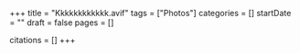 +++
title = "Kkkkkkkkkkkk.avif"
tags = ["Photos"]
categories = []
startDate = ""
draft = false
pages = []

citations = []
+++
